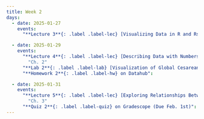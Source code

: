 ```yaml
---
title: Week 2
days:
  - date: 2025-01-27
    events:
      "**Lecture 3**{: .label .label-lec} [Visualizing Data in R and Rstudio](https://ph142-ucb.github.io/sp25/src/lec/l03-visualizing-data.pdf)[(recording)](https://bcourses.berkeley.edu/courses/1540322/pages/lecture-3)":

  - date: 2025-01-29
    events:
      "**Lecture 4**{: .label .label-lec} [Describing Data with Numbers](https://ph142-ucb.github.io/sp25/src/lec/l04-describing-data-with-numbers.pdf)[(recording)](https://bcourses.berkeley.edu/courses/1540322/pages/lecture-4)":
        "Ch. 2"
      "**Lab 2**{: .label .label-lab} [Visualization of Global Cesarean Delivery Rates](https://publichealth.datahub.berkeley.edu/hub/user-redirect/git-pull?repo=https%3A%2F%2Fgithub.com%2Fph142-ucb%2Fph142-sp25&urlpath=rstudio%2F&branch=master) (Due Feb. 1st)":
      "**Homework 2**{: .label .label-hw} on Datahub":

  - date: 2025-01-31
    events:
      "**Lecture 5**{: .label .label-lec} [Exploring Relationships Between Two Variables](https://ph142-ucb.github.io/sp25/src/lec/l05-relationships-between-two-variables.pdf)": 
        "Ch. 3"
      "**Quiz 2**{: .label .label-quiz} on Gradescope (Due Feb. 1st)":
---
```



